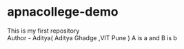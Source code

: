 # apnacollege-demo
This is my first repository
<br>
Author - Aditya( Aditya Ghadge ,VIT Pune )
A is a and B is b